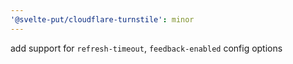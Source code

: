 ```yaml
---
'@svelte-put/cloudflare-turnstile': minor
---
```


add support for `refresh-timeout`, `feedback-enabled` config options
